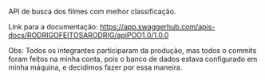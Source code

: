 API de busca dos filmes com  melhor classificação.

Link para a documentação:
 https://app.swaggerhub.com/apis-docs/RODRIGOFEITOSARODRIG/apiPOO1.0/1.0.0

Obs:
Todos os integrantes participaram da produção, mas todos o commits foram feitos na minha conta, pois o banco de dados estava configurado em minha máquina, e decidimos fazer por essa maneira.

